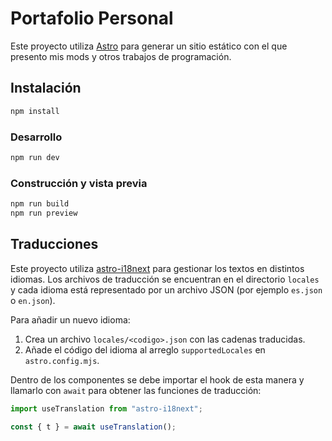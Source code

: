 # Portafolio Personal

Este proyecto utiliza [Astro](https://astro.build/) para generar un sitio estático con el que presento mis mods y otros trabajos de programación.

## Instalación

```bash
npm install
```

### Desarrollo

```bash
npm run dev
```

### Construcción y vista previa

```bash
npm run build
npm run preview
```

## Traducciones

Este proyecto utiliza [astro-i18next](https://github.com/yassinedoghri/astro-i18next) para gestionar los textos en distintos idiomas. Los archivos de traducción se encuentran en el directorio `locales` y cada idioma está representado por un archivo JSON (por ejemplo `es.json` o `en.json`).

Para añadir un nuevo idioma:

1. Crea un archivo `locales/<codigo>.json` con las cadenas traducidas.
2. Añade el código del idioma al arreglo `supportedLocales` en `astro.config.mjs`.

Dentro de los componentes se debe importar el hook de esta manera y llamarlo con `await` para obtener las funciones de traducción:

```js
import useTranslation from "astro-i18next";

const { t } = await useTranslation();
```

